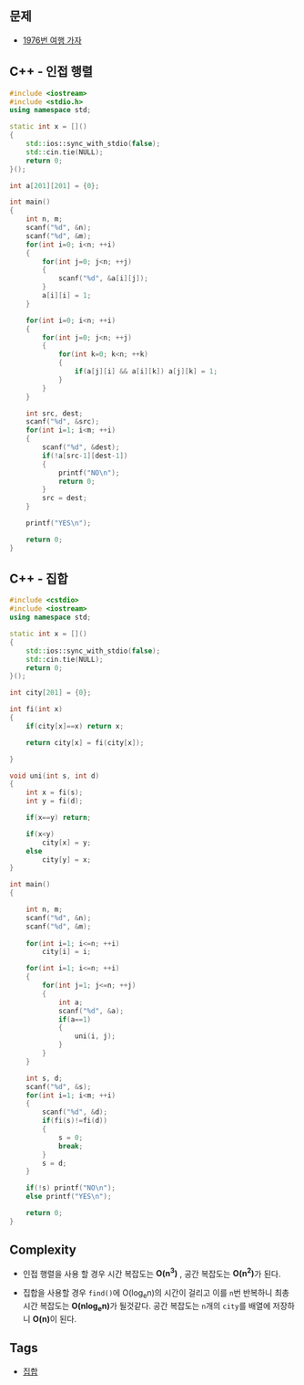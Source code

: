 ## 문제
- [1976번 여행 가자](https://www.acmicpc.net/problem/1976)

## C++ - 인접 행렬
```cpp
#include <iostream>
#include <stdio.h>
using namespace std;

static int x = []()
{
	std::ios::sync_with_stdio(false);
	std::cin.tie(NULL);
	return 0;
}();

int a[201][201] = {0};

int main()
{
	int n, m;
	scanf("%d", &n);
	scanf("%d", &m);
	for(int i=0; i<n; ++i)
	{
		for(int j=0; j<n; ++j)
		{
			scanf("%d", &a[i][j]);
		}
		a[i][i] = 1;
	}

	for(int i=0; i<n; ++i)
	{
		for(int j=0; j<n; ++j)
		{
			for(int k=0; k<n; ++k)
			{
				if(a[j][i] && a[i][k]) a[j][k] = 1;
			}
		}
	}

	int src, dest;
	scanf("%d", &src);
	for(int i=1; i<m; ++i)
	{
		scanf("%d", &dest);
		if(!a[src-1][dest-1])
		{
			printf("NO\n");
			return 0;
		}
		src = dest;
	}

	printf("YES\n");

	return 0;
}
```

## C++ - 집합
```cpp
#include <cstdio>
#include <iostream>
using namespace std;

static int x = []()
{
	std::ios::sync_with_stdio(false);
	std::cin.tie(NULL);
	return 0;
}();

int city[201] = {0};

int fi(int x)
{
	if(city[x]==x) return x;

	return city[x] = fi(city[x]);

}

void uni(int s, int d)
{
	int x = fi(s);
	int y = fi(d);

	if(x==y) return;

	if(x<y)
		city[x] = y;
	else
		city[y] = x;
}

int main()
{

	int n, m;
	scanf("%d", &n);
	scanf("%d", &m);
		
	for(int i=1; i<=n; ++i)
		city[i] = i;

	for(int i=1; i<=n; ++i)
	{
		for(int j=1; j<=n; ++j)
		{
			int a;
			scanf("%d", &a);
			if(a==1)
			{
				uni(i, j);
			}
		}
	}

	int s, d;
	scanf("%d", &s);
	for(int i=1; i<m; ++i)
	{
		scanf("%d", &d);
		if(fi(s)!=fi(d))
		{
			s = 0;
			break;
		}
		s = d;
	}

	if(!s) printf("NO\n");
	else printf("YES\n");

	return 0;
}
```

## Complexity
- 인접 행렬을 사용 할 경우 시간 복잡도는 <b>O(n<sup>3</sup>)</b> , 공간 복잡도는 <b>O(n<sup>2</sup>)</b>가 된다.

- 집합을 사용할 경우 `find()`에 O(log<sub>e</sub>n)의 시간이 걸리고 이를 `n`번 반복하니 최총
 시간 복잡도는 <b>O(nlog<sub>e</sub>n)</b>가 될것같다. 공간 복잡도는 `n`개의 `city`를 배열에
 저장하니 <b>O(n)</b>이 된다.

## Tags
- [집합](https://github.com/myoi-oj/baekjoon-oj#set)
